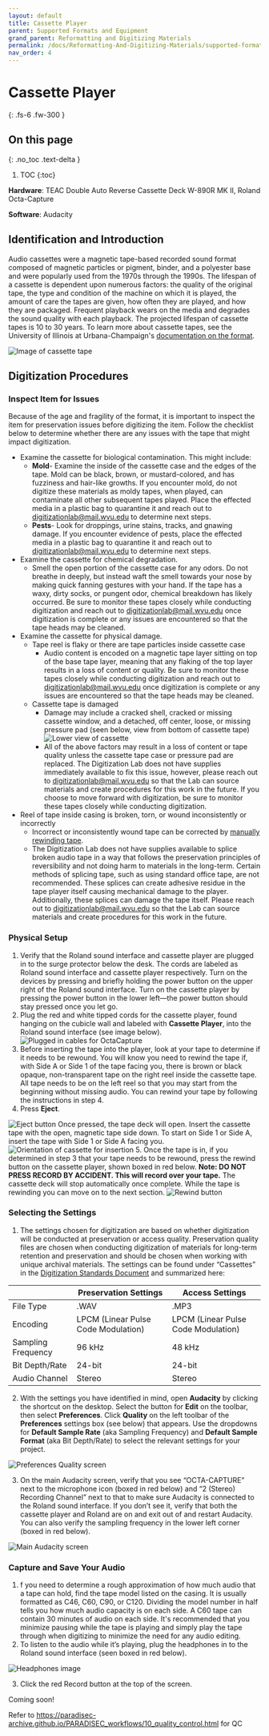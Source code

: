```yaml
---
layout: default
title: Cassette Player
parent: Supported Formats and Equipment
grand_parent: Reformatting and Digitizing Materials
permalink: /docs/Reformatting-And-Digitizing-Materials/supported-formats-and-equipment/cassette-player/
nav_order: 4
---
```


# Cassette Player
{: .fs-6 .fw-300 }

## On this page
{: .no_toc .text-delta }

1. TOC
{:toc}

__Hardware__: TEAC Double Auto Reverse Cassette Deck W-890R MK II, Roland Octa-Capture 


__Software__: Audacity

## Identification and Introduction
Audio cassettes were a magnetic tape-based recorded sound format composed of magnetic particles or pigment, binder, and a polyester base and were popularly used from the 1970s through the 1990s. The lifespan of a cassette is dependent upon numerous factors: the quality of the original tape, the type and condition of the machine on which it is played, the amount of care the tapes are given, how often they are played, and how they are packaged. Frequent playback wears on the media and degrades the sound quality with each playback.  The projected lifespan of cassette tapes is 10 to 30 years. To learn more about cassette tapes, see the University of Illinois at Urbana-Champaign's [documentation on the format](https://psap.library.illinois.edu/collection-id-guide/audiotape#compactcassette).  

<img src="https://elizajames.github.io/digital-preservation-documentation/assets/images/digitization/WL-DigitizingCassetteTapes-271122-0153-14_Page_1_Image_0001.jpg" alt="Image of cassette tape">

## Digitization Procedures

### Inspect Item for Issues

Because of the age and fragility of the format, it is important to inspect the item for preservation issues before digitizing the item. Follow the checklist below to determine whether there are any issues with the tape that might impact digitization. 

- Examine the cassette for biological contamination. This might include:  
    - __Mold__- Examine the inside of the cassette case and the edges of the tape. Mold can be black, brown, or mustard-colored, and has fuzziness and hair-like growths. If you encounter mold, do not digitize these materials as moldy tapes, when played, can contaminate all other subsequent tapes played. Place the effected media in a plastic bag to quarantine it and reach out to digitizationlab@mail.wvu.edu to determine next steps.  
    - __Pests__- Look for droppings, urine stains, tracks, and gnawing damage. If you encounter evidence of pests, place the effected media in a plastic bag to quarantine it and reach out to digitizationlab@mail.wvu.edu to determine next steps. 
- Examine the cassette for chemical degradation.   
    - Smell the open portion of the cassette case for any odors. Do not breathe in deeply, but instead waft the smell towards your nose by making quick fanning gestures with your hand. If the tape has a waxy, dirty socks, or pungent odor, chemical breakdown has likely occurred. Be sure to monitor these tapes closely while conducting digitization and reach out to digitizationlab@mail.wvu.edu once digitization is complete or any issues are encountered so that the tape heads may be cleaned.  
- Examine the cassette for physical damage.  
    - Tape reel is flaky or there are tape particles inside cassette case 
        - Audio content is encoded on a magnetic tape layer sitting on top of the base tape layer, meaning that any flaking of the top layer results in a loss of content or quality. Be sure to monitor these tapes closely while conducting digitization and reach out to digitizationlab@mail.wvu.edu once digitization is complete or any issues are encountered so that the tape heads may be cleaned. 
    - Cassette tape is damaged 
        - Damage may include a cracked shell, cracked or missing cassette window, and a detached, off center, loose, or missing pressure pad (seen below, view from bottom of cassette tape)
        ![Lower view of cassette](https://elizajames.github.io/digital-preservation-documentation/assets/images/digitization/WL-DigitizingCassetteTapes-271122-0153-14_Page_1_Image_0002.jpg)   
        - All of the above factors may result in a loss of content or tape quality unless the cassette tape case or pressure pad are replaced. The Digitization Lab does not have supplies immediately available to fix this issue, however, please reach out to digitizationlab@mail.wvu.edu so that the Lab can source materials and create procedures for this work in the future. If you choose to move forward with digitization, be sure to monitor these tapes closely while conducting digitization. 
- Reel of tape inside casing is broken, torn, or wound inconsistently or incorrectly 
    - Incorrect or inconsistently wound tape can be corrected by [manually rewinding tape](https://www.youtube.com/watch?v=VtLpc_71vtA).  
    - The Digitization Lab does not have supplies available to splice broken audio tape in a way that follows the preservation principles of reversibility and not doing harm to materials in the long-term. Certain methods of splicing tape, such as using standard office tape, are not recommended. These splices can create adhesive residue in the tape player itself causing mechanical damage to the player. Additionally, these splices can damage the tape itself. Please reach out to digitizationlab@mail.wvu.edu so that the Lab can source materials and create procedures for this work in the future.

### Physical Setup

1. Verify that the Roland sound interface and cassette player are plugged in to the surge protector below the desk. The cords are labeled as Roland sound interface and cassette player respectively. Turn on the devices by pressing and briefly holding the power button on the upper right of the Roland sound interface. Turn on the cassette player by pressing the power button in the lower left—the power button should stay pressed once you let go.    
2. Plug the red and white tipped cords for the cassette player, found hanging on the cubicle wall and labeled with __Cassette Player__, into the Roland sound interface (see image below). 
![Plugged in cables for OctaCapture](https://elizajames.github.io/digital-preservation-documentation/assets/images/digitization/WL-DigitizingCassetteTapes-271122-0153-14_Page_2_Image_0001.jpg)
3. Before inserting the tape into the player, look at your tape to determine if it needs to be rewound. You will know you need to rewind the tape if, with Side A or Side 1 of the tape facing you, there is brown or black opaque, non-transparent tape on the right reel inside the cassette tape. All tape needs to be on the left reel so that you may start from the beginning without missing audio. You can rewind your tape by following the instructions in step 4. 
4. Press __Eject__.

![Eject button](https://elizajames.github.io/digital-preservation-documentation/assets/images/digitization/WL-DigitizingCassetteTapes-271122-0153-14_Page_2_Image_0002.jpg)
Once pressed, the tape deck will open. Insert the cassette tape with the open, magnetic tape side down. To start on Side 1 or Side A, insert the tape with Side 1 or Side A facing you.  
![Orientation of cassette for insertion](https://elizajames.github.io/digital-preservation-documentation/assets/images/digitization/WL-DigitizingCassetteTapes-271122-0153-14_Page_3_Image_0001.jpg)
5. Once the tape is in, if you determined in step 3 that your tape needs to be rewound, press the rewind button on the cassette player, shown boxed in red below. __Note: DO NOT PRESS RECORD BY ACCIDENT. This will record over your tape.__ The cassette deck will stop automatically once complete. While the tape is rewinding you can move on to the next section. 
![Rewind button](https://elizajames.github.io/digital-preservation-documentation/assets/images/digitization/WL-DigitizingCassetteTapes-271122-0153-14_Page_3_Image_0002.jpg)

### Selecting the Settings
1. The settings chosen for digitization are based on whether digitization will be conducted at preservation or access quality. Preservation quality files are chosen when conducting digitization of materials for long-term retention and preservation and should be chosen when working with unique archival materials. The settings can be found under “Cassettes” in the [Digitization Standards Document](https://elizajames.github.io/digital-preservation-documentation/docs/Appendices/appendix2/#digitization-standards-document) and summarized here:

|                     | Preservation Settings                | Access Settings                      |
|---------------------|--------------------------------------|--------------------------------------|
| File Type           | .WAV                                 | .MP3                                 |
| Encoding            | LPCM (Linear Pulse Code Modulation)  | LPCM (Linear Pulse Code Modulation)  |
| Sampling Frequency  | 96 kHz                               | 48 kHz                               |
| Bit Depth/Rate      | 24-bit                               | 24-bit                               |
| Audio Channel       | Stereo                               | Stereo                               |

2. With the settings you have identified in mind, open __Audacity__ by clicking the shortcut on the desktop. Select the button for __Edit__ on the toolbar, then select __Preferences__. Click __Quality__ on the left toolbar of the __Preferences__ settings box (see below) that appears. Use the dropdowns for __Default Sample Rate__ (aka Sampling Frequency) and __Default Sample Format__ (aka Bit Depth/Rate) to select the relevant settings for your project.  

![Preferences Quality screen](https://elizajames.github.io/digital-preservation-documentation/assets/images/digitization/WL-DigitizingCassetteTapes-271122-0153-14_Page_4_Image_0001.jpg)

3. On the main Audacity screen, verify that you see “OCTA-CAPTURE” next to the microphone icon (boxed in red below) and “2 (Stereo) Recording Channel” next to that to make sure Audacity is connected to the Roland sound interface. If you don’t see it, verify that both the cassette player and Roland are on and exit out of and restart Audacity. You can also verify the sampling frequency in the lower left corner (boxed in red below). 

![Main Audacity screen](https://elizajames.github.io/digital-preservation-documentation/assets/images/digitization/WL-DigitizingCassetteTapes-271122-0153-14_Page_4_Image_0002.jpg)

### Capture and Save Your Audio

1. f you need to determine a rough approximation of how much audio that a tape can hold, find the tape model listed on the casing. It is usually formatted as C46, C60, C90, or C120. Dividing the model number in half tells you how much audio capacity is on each side. A C60 tape can contain 30 minutes of audio on each side. It's recommended that you minimize pausing while the tape is playing and simply play the tape through when digitizing to minimize the need for any audio editing. 
2. To listen to the audio while it’s playing, plug the headphones in to the Roland sound interface (seen boxed in red below).

![Headphones image](https://elizajames.github.io/digital-preservation-documentation/assets/images/digitization/WL-DigitizingCassetteTapes-271122-0153-14_Page_5_Image_0001.jpg)

3. Click the red Record button at the top of the screen. 


Coming soon!

Refer to https://paradisec-archive.github.io/PARADISEC_workflows/10_quality_control.html for QC

